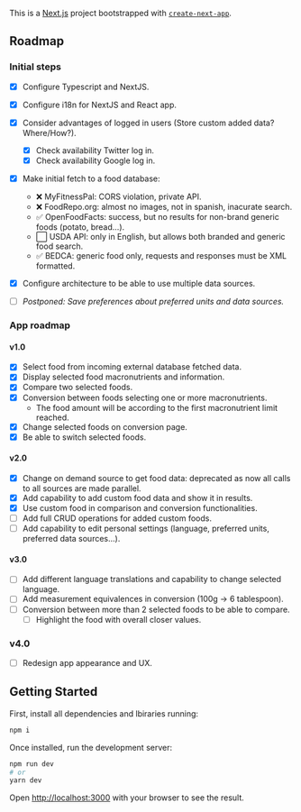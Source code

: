 This is a [Next.js](https://nextjs.org/) project bootstrapped with [`create-next-app`](https://github.com/vercel/next.js/tree/canary/packages/create-next-app).

## Roadmap

### Initial steps

- [x] Configure Typescript and NextJS.
- [x] Configure i18n for NextJS and React app.
- [x] Consider advantages of logged in users (Store custom added data? Where/How?).

  - [x] Check availability Twitter log in.
  - [x] Check availability Google log in.

- [x] Make initial fetch to a food database:
  - :x: MyFitnessPal: CORS violation, private API.
  - :x: FoodRepo.org: almost no images, not in spanish, inacurate search.
  - :white_check_mark: OpenFoodFacts: success, but no results for non-brand generic foods (potato, bread...).
  - :white_large_square: USDA API: only in English, but allows both branded and generic food search.
  - :white_check_mark: BEDCA: generic food only, requests and responses must be XML formatted.
- [x] Configure architecture to be able to use multiple data sources.
- [ ] _Postponed: Save preferences about preferred units and data sources._

### App roadmap

#### v1.0

- [x] Select food from incoming external database fetched data.
- [x] Display selected food macronutrients and information.
- [x] Compare two selected foods.
- [x] Conversion between foods selecting one or more macronutrients.
  - The food amount will be according to the first macronutrient limit reached.
- [x] Change selected foods on conversion page.
- [x] Be able to switch selected foods.

#### v2.0

- [x] Change on demand source to get food data: deprecated as now all calls to all sources are made parallel.
- [x] Add capability to add custom food data and show it in results.
- [x] Use custom food in comparison and conversion functionalities.
- [ ] Add full CRUD operations for added custom foods.
- [ ] Add capability to edit personal settings (language, preferred units, preferred data sources...).

#### v3.0

- [ ] Add different language translations and capability to change selected language.
- [ ] Add measurement equivalences in conversion (100g -> 6 tablespoon).
- [ ] Conversion between more than 2 selected foods to be able to compare.
  - [ ] Highlight the food with overall closer values.

### v4.0

- [ ] Redesign app appearance and UX.

## Getting Started

First, install all dependencies and lbiraries running:

```bash
npm i
```

Once installed, run the development server:

```bash
npm run dev
# or
yarn dev
```

Open [http://localhost:3000](http://localhost:3000) with your browser to see the result.
